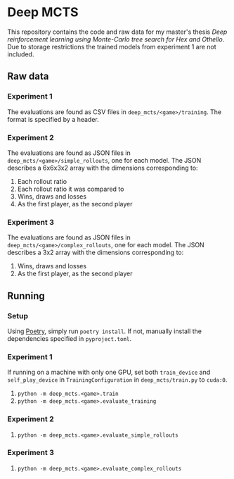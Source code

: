 # Deep MCTS

This repository contains the code and raw data for my master's thesis *Deep reinforcement learning using Monte-Carlo tree search for Hex and Othello*. Due to storage restrictions the trained models from experiment 1 are not included.

## Raw data

### Experiment 1
<!-- The models can be found in subdirectories of `deep_mcst/<game>/saves` as files on the form `anet-<n>.tar`, where *n* denotes the number of iterations it has been trained for. They are stored as pickled dictionaries of parameters.  They can be loaded using the `from_path_full` method of `GameNet` subclasses. Many of the training parameters are also included in a `parameters.json` file in each subdirectory.-->
The evaluations are found as CSV files in `deep_mcts/<game>/training`. The format is specified by a header.

### Experiment 2
The evaluations are found as JSON files in `deep_mcts/<game>/simple_rollouts`, one for each model. The JSON describes a 6x6x3x2 array with the dimensions corresponding to:

1. Each rollout ratio
2. Each rollout ratio it was compared to
3. Wins, draws and losses
4. As the first player, as the second player

### Experiment 3
The evaluations are found as JSON files in `deep_mcts/<game>/complex_rollouts`, one for each model. The JSON describes a 3x2 array with the dimensions corresponding to:

1. Wins, draws and losses
2. As the first player, as the second player

## Running

### Setup
Using [Poetry](https://python-poetry.org/), simply run `poetry install`. If not, manually install the dependencies specified in `pyproject.toml`.

### Experiment 1
If running on a machine with only one GPU, set both `train_device` and `self_play_device` in `TrainingConfiguration` in `deep_mcts/train.py` to `cuda:0`.

1. `python -m deep_mcts.<game>.train`
2. `python -m deep_mcts.<game>.evaluate_training`

### Experiment 2
1. `python -m deep_mcts.<game>.evaluate_simple_rollouts`

### Experiment 3
1. `python -m deep_mcts.<game>.evaluate_complex_rollouts`
